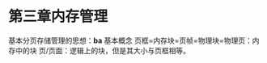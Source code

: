 # 第三章内存管理

基本分页存储管理的思想：**ba**
基本概念
页框=内存块=页帧=物理块=物理页：内存中的块
页/页面：逻辑上的块，但是其大小与页框相等。
<!--stackedit_data:
eyJoaXN0b3J5IjpbLTE0MDY3NTkwOTVdfQ==
-->
